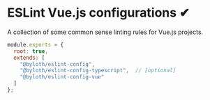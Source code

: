 # ESLint Vue.js configurations ✔

A collection of some common sense linting rules for Vue.js projects.

```js
module.exports = {
  root: true,
  extends: [
    "@byloth/eslint-config",
    "@byloth/eslint-config-typescript",  // [optional]
    "@byloth/eslint-config-vue"
  ]
};
```
